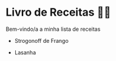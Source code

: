 # Livro de Receitas :man_cook:

Bem-vindo/a a minha lista de receitas

- Strogonoff de Frango

- Lasanha